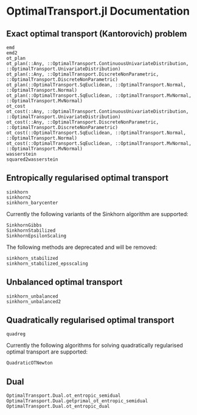 # OptimalTransport.jl Documentation


## Exact optimal transport (Kantorovich) problem

```@docs
emd
emd2
ot_plan
ot_plan(::Any, ::OptimalTransport.ContinuousUnivariateDistribution, ::OptimalTransport.UnivariateDistribution)
ot_plan(::Any, ::OptimalTransport.DiscreteNonParametric, ::OptimalTransport.DiscreteNonParametric)
ot_plan(::OptimalTransport.SqEuclidean, ::OptimalTransport.Normal, ::OptimalTransport.Normal)
ot_plan(::OptimalTransport.SqEuclidean, ::OptimalTransport.MvNormal, ::OptimalTransport.MvNormal)
ot_cost
ot_cost(::Any, ::OptimalTransport.ContinuousUnivariateDistribution, ::OptimalTransport.UnivariateDistribution)
ot_cost(::Any, ::OptimalTransport.DiscreteNonParametric, ::OptimalTransport.DiscreteNonParametric)
ot_cost(::OptimalTransport.SqEuclidean, ::OptimalTransport.Normal, ::OptimalTransport.Normal)
ot_cost(::OptimalTransport.SqEuclidean, ::OptimalTransport.MvNormal, ::OptimalTransport.MvNormal)
wasserstein
squared2wasserstein
```

## Entropically regularised optimal transport

```@docs
sinkhorn
sinkhorn2
sinkhorn_barycenter
```

Currently the following variants of the Sinkhorn algorithm are supported:

```@docs
SinkhornGibbs
SinkhornStabilized
SinkhornEpsilonScaling
```

The following methods are deprecated and will be removed:

```@docs
sinkhorn_stabilized
sinkhorn_stabilized_epsscaling
```

## Unbalanced optimal transport

```@docs
sinkhorn_unbalanced
sinkhorn_unbalanced2
```

## Quadratically regularised optimal transport

```@docs
quadreg
```

Currently the following algorithms for solving quadratically regularised optimal transport are supported:
```@docs
QuadraticOTNewton
```

## Dual

```@docs
OptimalTransport.Dual.ot_entropic_semidual
OptimalTransport.Dual.getprimal_ot_entropic_semidual
OptimalTransport.Dual.ot_entropic_dual
```
